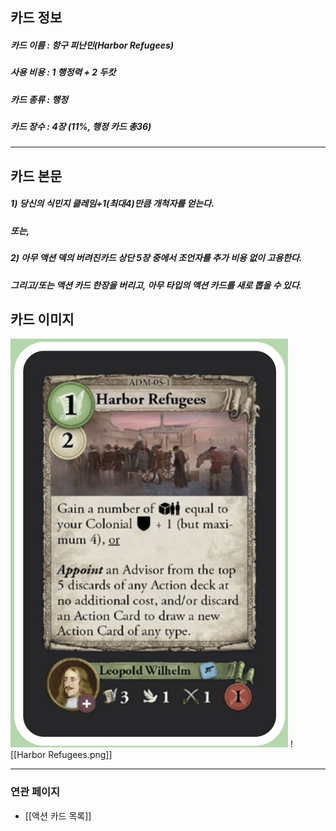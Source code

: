 ## 카드 정보
##### 카드 이름 : 항구 피난민(Harbor Refugees)
##### 사용 비용 : 1 행정력 + 2 두캇
##### 카드 종류 : 행정
##### 카드 장수 : 4장 (11%, 행정 카드 총36)
---
## 카드 본문
##### 1) 당신의 식민지 클레임+1(최대4)만큼 개척자를 얻는다.
##### 또는,
##### 2) 아무 액션 덱의 버려진카드 상단 5장 중에서 조언자를 추가 비용 없이 *고용*한다.
##### 그리고/또는 액션 카드 한장을 버리고, 아무 타입의 액션 카드를 새로 뽑을 수 있다.
## 카드 이미지
<img src="\Assets\Harbor Refugees.png"/>
![[Harbor Refugees.png]]

--- 

### 연관 페이지
- [[액션 카드 목록]]
